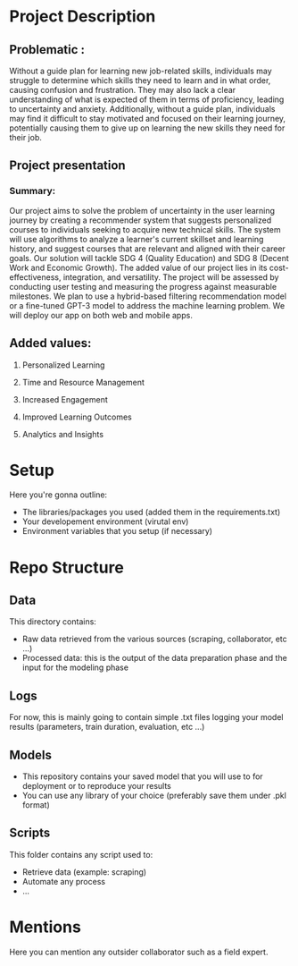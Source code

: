 # Project Description

## Problematic : 

Without a guide plan for learning new job-related skills, individuals may struggle to determine which skills they need to learn and in what order, causing confusion and frustration. They may also lack a clear understanding of what is expected of them in terms of proficiency, leading to uncertainty and anxiety. Additionally, without a guide plan, individuals may find it difficult to stay motivated and focused on their learning journey, potentially causing them to give up on learning the new skills they need for their job.


## Project presentation

### Summary:
Our project aims to solve the problem of uncertainty in the user learning journey by creating a recommender system that suggests personalized courses to individuals seeking to acquire new technical skills. The system will use algorithms to analyze a learner's current skillset and learning history, and suggest courses that are relevant and aligned with their career goals. Our solution will tackle SDG 4 (Quality Education) and SDG 8 (Decent Work and Economic Growth). The added value of our project lies in its cost-effectiveness, integration, and versatility. The project will be assessed by conducting user testing and measuring the progress against measurable milestones. We plan to use a hybrid-based filtering recommendation model or a fine-tuned GPT-3 model to address the machine learning problem. We will deploy our app on both web and mobile apps.



## Added values:

1. Personalized Learning 

2. Time and Resource Management

3. Increased Engagement

4. Improved Learning Outcomes

5. Analytics and Insights




# Setup
Here you're gonna outline:
- The libraries/packages you used (added them in the requirements.txt)
- Your developement environment (virutal env)
- Environment variables that you setup (if necessary) 

# Repo Structure
## Data
This directory contains:
- Raw data retrieved from the various sources (scraping, collaborator, etc ...)
- Processed data: this is the output of the data preparation phase and the input for the modeling phase

## Logs
For now, this is mainly going to contain simple .txt files logging your model results (parameters, train duration, evaluation, etc ...)

## Models
- This repository contains your saved model that you will use to for deployment or to reproduce your results 
- You can use any library of your choice (preferably save them under .pkl format)

## Scripts
This folder contains any script used to:
- Retrieve data (example: scraping)
- Automate any process
- ...

# Mentions
Here you can mention any outsider collaborator such as a field expert.